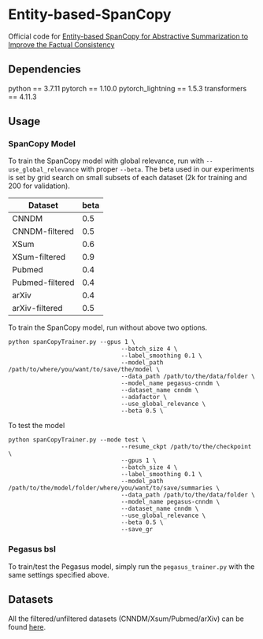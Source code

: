 # Entity-based-SpanCopy
Official code for [Entity-based SpanCopy for Abstractive Summarization to Improve the Factual Consistency](https://arxiv.org/abs/2209.03479)

## Dependencies
python == 3.7.11
pytorch == 1.10.0
pytorch_lightning == 1.5.3
transformers == 4.11.3

## Usage
### SpanCopy Model
To train the SpanCopy model with global relevance, run with `--use_global_relevance` with proper `--beta`. The beta used in our experiments is set by grid search on small subsets  of each dataset (2k for training and 200 for validation). 

| Dataset | beta |
| --- | ----------- |
| CNNDM | 0.5| 
| CNNDM-filtered | 0.5 |
| XSum | 0.6 | 
| XSum-filtered | 0.9 |
| Pubmed | 0.4 | 
| Pubmed-filtered | 0.4 |
| arXiv | 0.4 | 
| arXiv-filtered | 0.5 |

To train the SpanCopy model, run without above two options.
```
python spanCopyTrainer.py --gpus 1 \
                                --batch_size 4 \
                                --label_smoothing 0.1 \
                                --model_path /path/to/where/you/want/to/save/the/model \
                                --data_path /path/to/the/data/folder \
                                --model_name pegasus-cnndm \
                                --dataset_name cnndm \
                                --adafactor \
                                --use_global_relevance \
                                --beta 0.5 \          
```

To test the model
```
python spanCopyTrainer.py --mode test \
                                --resume_ckpt /path/to/the/checkpoint \
                                --gpus 1 \
                                --batch_size 4 \
                                --label_smoothing 0.1 \
                                --model_path /path/to/the/model/folder/where/you/want/to/save/summaries \
                                --data_path /path/to/the/data/folder \
                                --model_name pegasus-cnndm \
                                --dataset_name cnndm \
                                --use_global_relevance \
                                --beta 0.5 \
                                --save_gr
``` 
### Pegasus bsl
To train/test the Pegasus model, simply run the `pegasus_trainer.py` with the same settings specified above.

## Datasets
All the filtered/unfiltered datasets (CNNDM/Xsum/Pubmed/arXiv) can be found [here](https://drive.google.com/drive/folders/1I_NhJ44VVnaZ6GWY0hNjoLdYoCVgd_KV?usp=sharing).


